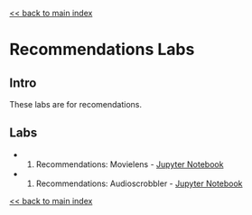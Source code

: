 [<< back to main index](../README.md)

# Recommendations Labs

## Intro

These labs are for recomendations.


## Labs

 * 1. Recommendations: Movielens - [Jupyter Notebook](movielens.ipynb)
 * 1. Recommendations: Audioscrobbler - [Jupyter Notebook](recommender.ipynb)

[<< back to main index](../README.md)
